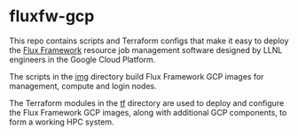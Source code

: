 # fluxfw-gcp

This repo contains scripts and Terraform configs that make it easy to deploy the 
[Flux Framework](https://flux-framework.org/) resource job management software designed
by LLNL engineers in the Google Cloud Platform.

The scripts in the [img]() directory build Flux Framework GCP images for management, 
compute and login nodes.

The Terraform modules in the [tf]() directory are used to deploy and configure the Flux Framework
GCP images, along with additional GCP components, to form a working HPC system.
